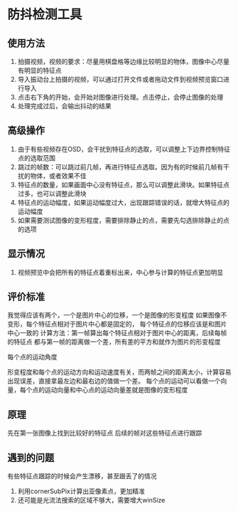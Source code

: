 # 防抖检测工具
## 使用方法
1. 拍摄视频，视频的要求：尽量用棋盘格等边缘比较明显的物体，图像中心尽量有明显的特征点
2. 导入振动台上拍摄的视频，可以通过打开文件或者拖动文件到视频预览窗口进行导入
3. 点击右下角的开始，会开始对图像进行处理。点击停止，会停止图像的处理
4. 处理完成过后，会输出抖动的结果

## 高级操作
1. 由于有些视频存在OSD，会干扰到特征点的选取，可以调整上下边界控制特征点的选取范围
2. 跳过的帧数：可以跳过前几帧，再进行特征点选取。因为有的时候前几帧有干扰的物体，或者效果不佳
3. 特征点的数量，如果画面中心没有特征点，那么可以调整此滑块。如果特征点过多，也可以调整此滑块
4. 特征点的运动幅度，如果运动幅度过大，出现跟踪错误的话，就增大特征点的运动幅度
5. 如果需要测试图像的变形程度，需要排除静止的点，需要先勾选排除静止的点的选项

## 显示情况
1. 视频预览中会把所有的特征点着重标出来，中心参与计算的特征点更加明显


## 评价标准
我觉得应该有两个，一个是图片中心的位移，一个是图像的形变程度
如果图像不变形，每个特征点相对于图片中心都是固定的，
每个特征点的位移应该是和图片中心一致的
计算方法：第一帧算出每个特征点相对于图片中心的距离，后续每帧的特征点
都与第一帧的距离做一个差，所有差的平方和就作为图片的形变程度

每个点的运动角度

形变程度和每个点的运动方向和运动速度有关，而两帧之间的距离太小，计算容易出现误差，直接拿最左边和最右边的值做一个差。
每个点的运动可以看做一个向量，每个点的运动向量和中心点的运动向量差就是图像的变形程度

## 原理
先在第一张图像上找到比较好的特征点
后续的帧对这些特征点进行跟踪

## 遇到的问题
有些特征点跟踪的时候会产生漂移，甚至跟丢了的情况
1. 利用cornerSubPix计算出亚像素点，更加精准
2. 还可能是光流法搜索的区域不够大，需要增大winSize